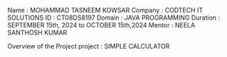 Name : MOHAMMAD TASNEEM KOWSAR
Company : CODTECH IT SOLUTIONS
ID : CT08DS8197
Domain : JAVA PROGRAMMING
Duration : SEPTEMBER 15th, 2024 to OCTOBER 15th,2024
Mentor : NEELA SANTHOSH KUMAR

Overview of the Project
project : SIMPLE CALCULATOR
